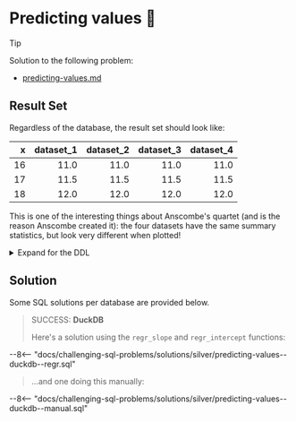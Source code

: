 # Predicting values 🎱

> [!TIP]
>
> Solution to the following problem:
>
> - [predicting-values.md](../../problems/silver/predicting-values.md)

## Result Set

Regardless of the database, the result set should look like:

|   x | dataset_1 | dataset_2 | dataset_3 | dataset_4 |
| --: | --------: | --------: | --------: | --------: |
|  16 |      11.0 |      11.0 |      11.0 |      11.0 |
|  17 |      11.5 |      11.5 |      11.5 |      11.5 |
|  18 |      12.0 |      12.0 |      12.0 |      12.0 |

This is one of the interesting things about Anscombe's quartet (and is the reason Anscombe created it): the four datasets have the same summary statistics, but look very different when plotted!

<details>
<summary>Expand for the DDL</summary>
--8<-- "docs/challenging-sql-problems/solutions/silver/predicting-values.sql"
</details>

## Solution

Some SQL solutions per database are provided below.

<!-- prettier-ignore -->
> SUCCESS: **DuckDB**
>
> Here's a solution using the `regr_slope` and `regr_intercept` functions:
>
--8<-- "docs/challenging-sql-problems/solutions/silver/predicting-values--duckdb--regr.sql"
>
> ...and one doing this manually:
>
--8<-- "docs/challenging-sql-problems/solutions/silver/predicting-values--duckdb--manual.sql"
